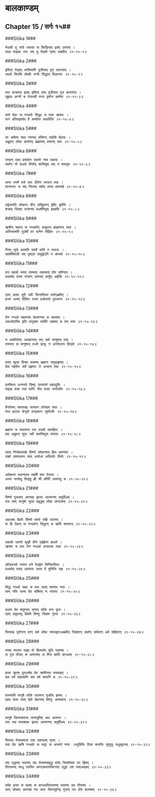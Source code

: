 बालकाण्डम्
===============================


## Chapter 15  / सर्गः १५##


###Slōka 1###


    मेधावी तु ततो ध्यात्वा स किङ्चित् इदम् उत्तरम् ।
    लब्ध सङ्ज्ञः ततः तम् तु वेदज्ञो नृपम् अब्रवीत् ॥१-१५-१॥


###Slōka 2###


    इष्टिम् तेऽहम् करिष्यामि पुत्रीयाम् पुत्र कारणात् ।
    अथर्व सिरसि प्रोक्तैः मन्त्रैः सिद्धाम् विधानतः ॥१-१५-२॥


###Slōka 3###


    ततः प्राक्रमत् इदम् इष्टिम् ताम् पुत्रीयाम् पुत्र कारणात् ।
    जुहाव अग्नौ च तेजस्वी मन्त्र दृष्टेन कर्मणा ॥१-१५-३॥


###Slōka 4###


    ततो देवाः स गन्धर्वाः सिद्धाः च परम ऋषयः ।
    भाग प्रतिग्रहार्थम् वै समवेता यथाविधि ॥१-१५-४॥


###Slōka 5###


    ताः समेत्य यथा न्यायम् तस्मिन् सदसि देवताः ।
    अब्रुवन् लोक कर्तारम् ब्रह्माणम् वचनम् ततः ॥१-१५-५॥


###Slōka 6###


    भगवन् त्वत् प्रसादेन रावणो नाम राक्षसः ।
    सर्वान् नो बाधते वीर्यात् शासितुम् तम् न शक्नुमः ॥१-१५-६॥


###Slōka 7###


    त्वया तस्मै वरो दत्तः प्रीतेन भगवन् तदा ।
    मानयन्तः च तम् नित्यम् सर्वम् तस्य क्षमामहे ॥१-१५-७॥


###Slōka 8###


    उद्वेजयति लोकान् त्रीन् उच्छ्रितान् द्वेष्टि दुर्मतिः ।
    शक्रम् त्रिदश राजानम् प्रधर्षयितुम् इच्छति ॥१-१५-८॥


###Slōka 9###


    ऋषीन् यक्षान् स गन्धर्वान् असुरान् ब्राह्मणान् तथा ।
    अतिक्रामति दुर्धर्षो वर दानेन मोहितः ॥१-१५-९॥


###Slōka 10###


    नैनम् सूर्यः प्रतपति पार्श्वे वाति न मारुतः ।
    चलोर्मिमाली तम् दृष्ट्वा समुद्रोऽपि न कम्पते ॥१-१५-१०॥


###Slōka 11###


    तन् महन्नो भयम् तस्मात् राक्षसात् घोर दर्शनात् ।
    वधार्थम् तस्य भगवन् उपायम् कर्तुम् अर्हसि ॥१-१५-११॥


###Slōka 12###


    एवम् उक्तः सुरैः सर्वैः चिन्तयित्वा ततोऽब्रवीत् ।
    हन्ता अयम् विदितः तस्य वधोपायो दुरात्मनः ॥१-१५-१२॥


###Slōka 13###


    तेन गन्धर्व यक्षाणाम् देवतानाम् च रक्षसाम् ।
    अवध्योऽस्मि इति वागुक्ता तथेति उक्तम् च तन् मया ॥१-१५-१३॥


###Slōka 14###


    न अकीर्तयत् अवज्ञानात् तत् रक्षो मानुषाम् तदा ।
    तस्मात् स मानुषात् वध्यो मृत्युः न अन्योऽस्य विद्यते ॥१-१५-१४॥


###Slōka 15###


    एतत् श्रुत्वा प्रियम् वाक्यम् ब्रह्मणा समुदाहृतम् ।
    देवा महर्षयः सर्वे प्रहृष्टाः ते अभवन् तदा ॥१-१५-१५॥


###Slōka 16###


    एतस्मिन् अनन्तरे विष्णुः उपयातो महाद्युतिः ।
    श्ङ्ख चक्र गदा पाणिः पीत वासा जगत्पतिः ॥१-१५-१६॥


###Slōka 17###


    वैनतेयम् समारूह्य भास्कर तोयदम् यथा ।
    तप्त हाटक केयूरो वन्द्यमानः सुरोत्तमैः ॥१-१५-१७॥


###Slōka 18###


    ब्रह्मणा च समागम्य तत्र तस्थौ समाहितः ।
    तम् अब्रुवन् सुराः सर्वे समभिष्टूय संनताः ॥१-१५-१८॥


###Slōka 19###


    त्वाम् नियोक्ष्यामहे विष्णो लोकानाम् हित काम्यया ।
    राज्ञो दशरथस्य त्वम् अयोध्य अधिपतेः विभोः ॥१-१५-१९॥


###Slōka 20###


    धर्मज्ञस्य वदान्यस्य महर्षि सम तेजसः ।
    अस्य भार्यासु तिसृषु ह्री श्री कीर्ति उपमासु च ॥१-१५-२०॥


###Slōka 21###


    विष्णो पुत्रत्वम् आगच्छ कृत्वा आत्मानम् चतुर्विधम् ।
    तत्र त्वम् मानुषो भूत्वा प्रवृद्धम् लोक कण्टकम् ॥१-१५-२१॥


###Slōka 22###


    अवध्यम् दैवतैः विष्णो समरे जहि रावणम् ।
    स हि देवान् स गन्धर्वान् सिद्धान् च ऋषि सत्तमान् ॥१-१५-२२॥


###Slōka 23###


    राक्षसो रावणो मूर्खो वीर्य उद्रेकेण बाधते ।
    ऋषयः च ततः तेन गन्धर्वा अप्सरसः तथा ॥१-१५-२३॥


###Slōka 24###


    क्रीडयन्तो नन्दन वने रैउद्रेण विनिपातिताः ।
    वधार्थम् वयम् आयाताः तस्य वै मुनिभिः सह ॥१-१५-२४॥


###Slōka 25###


    सिद्ध गन्धर्व यक्षाः च ततः त्वाम् श्ररणम् गताः ।
    त्वम् गतिः परमा देव सर्वेषाम् नः परंतपः ॥१-१५-२५॥


###Slōka 26###


    वधाय देव शतॄणाम् नृणाम् लोके मनः कुरु ।
    एवम् स्तुतस्तु देवेशो विष्णुः त्रिदशः पुंगवः ॥१-१५-२६॥


###Slōka 27###


    पितामह पुरोगान् तान् सर्व लोक नमस्कृतःअब्रवीत् त्रिदशान् सर्वान् समेतान् धर्म संहितान् ॥१-१५-२७॥


###Slōka 28###


    भयम् त्यजत भद्रम् वो हितार्थम् युधि रावणम् ।
    स पुत्र पौत्रम् स अमात्यम् स मित्र ज्ञाति बान्धवम् ॥१-१५-२८॥


###Slōka 29###


    हत्वा क्रूरम् दुराधर्षम् देव ऋषीणाम् भयावहम् ।
    दश वर्ष सहस्राणि दश वर्ष शतानि च ॥१-१५-२९॥


###Slōka 30###


    वत्स्यामि मानुषे लोके पालयन् पृध्वीम् इमाम् ।
    एवम् दत्वा वरम् देवो देवानाम् विष्णुः आत्मवान् ॥१-१५-३०॥


###Slōka 31###


    मानुषे चिन्तयामास जन्मभूमिम् अथ आत्मनः ।
    ततः पद्म पलाशाक्षः कृत्वा आत्मानम् चतुर्विधम् ॥१-१५-३१॥


###Slōka 32###


    पितरम् रोचयामास तदा दशरथम् नृपम् ।
    तदा देव ऋषि गन्धर्वाः स रुद्राः स अप्सरो गणाः ।स्तुतिभिः दिव्य रूपाभिः तुष्टुवुः मधुसूदनम् ॥१-१५-३२॥


###Slōka 33###


    तम् उद्धतम् रावणम् उग्र तेजसम्प्रवृद्ध दर्पम् त्रिदशेश्वर वर द्विषम् ।
    विरावणम् साधु तपस्वि कण्टकम्तपस्विनाम् उद्धर तम् भयाअवहम् ॥१-१५-३३॥


###Slōka 34###


    तमेव हत्वा स बलम् स बान्धवम्विरावणम् रावणम् उग्र पौरुषम् ।
    स्वर् लोकम् आगच्छ गत ज्वरः चिरम्सुरेन्द्र गुप्तम् गत दोष कल्मषम् ॥१-१५-३४॥


